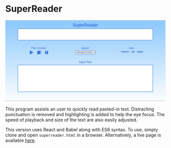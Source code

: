 # SuperReader

![SuperReader](superreader.jpg?raw=true)

This program assists an user to quickly read pasted-in text. Distracting punctuation
is removed and highlighting is added to help the eye focus. The speed of playback and size
of the text are also easily adjusted.

This version uses React and Babel along with ES6 syntax. To use, simply clone and open
`superreader.html` in a browser. Alternatively, a live page is available [here](http://ebersolej.net16.net/superreader/superreader.html).
